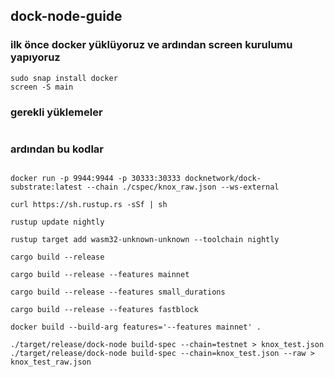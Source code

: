 ## dock-node-guide

### ilk önce docker yüklüyoruz ve ardından screen kurulumu yapıyoruz
```
sudo snap install docker
screen -S main
```
### gerekli yüklemeler

```

```


### ardından bu kodlar
```

docker run -p 9944:9944 -p 30333:30333 docknetwork/dock-substrate:latest --chain ./cspec/knox_raw.json --ws-external

curl https://sh.rustup.rs -sSf | sh

rustup update nightly

rustup target add wasm32-unknown-unknown --toolchain nightly

cargo build --release

cargo build --release --features mainnet

cargo build --release --features small_durations

cargo build --release --features fastblock

docker build --build-arg features='--features mainnet' .

./target/release/dock-node build-spec --chain=testnet > knox_test.json
./target/release/dock-node build-spec --chain=knox_test.json --raw > knox_test_raw.json



```



